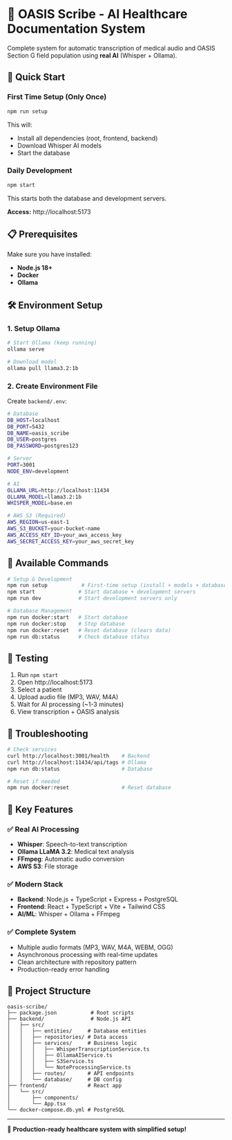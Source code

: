 # 🏥 OASIS Scribe - AI Healthcare Documentation System

Complete system for automatic transcription of medical audio and OASIS Section G field population using **real AI** (Whisper + Ollama).

## 🚀 Quick Start

### First Time Setup (Only Once)
```bash
npm run setup
```
This will:
- Install all dependencies (root, frontend, backend)
- Download Whisper AI models
- Start the database

### Daily Development
```bash
npm start
```
This starts both the database and development servers.

**Access:** http://localhost:5173

## 📋 Prerequisites

Make sure you have installed:
- **Node.js 18+**
- **Docker**
- **Ollama**

## 🛠️ Environment Setup

### 1. Setup Ollama
```bash
# Start Ollama (keep running)
ollama serve

# Download model
ollama pull llama3.2:1b
```

### 2. Create Environment File
Create `backend/.env`:
```bash
# Database
DB_HOST=localhost
DB_PORT=5432
DB_NAME=oasis_scribe
DB_USER=postgres
DB_PASSWORD=postgres123

# Server
PORT=3001
NODE_ENV=development

# AI
OLLAMA_URL=http://localhost:11434
OLLAMA_MODEL=llama3.2:1b
WHISPER_MODEL=base.en

# AWS S3 (Required)
AWS_REGION=us-east-1
AWS_S3_BUCKET=your-bucket-name
AWS_ACCESS_KEY_ID=your_aws_access_key
AWS_SECRET_ACCESS_KEY=your_aws_secret_key
```

## 🔧 Available Commands

```bash
# Setup & Development
npm run setup           # First-time setup (install + models + database)
npm start              # Start database + development servers
npm run dev            # Start development servers only

# Database Management
npm run docker:start   # Start database
npm run docker:stop    # Stop database
npm run docker:reset   # Reset database (clears data)
npm run db:status      # Check database status
```

## 🧪 Testing

1. Run `npm start`
2. Open http://localhost:5173
3. Select a patient
4. Upload audio file (MP3, WAV, M4A)
5. Wait for AI processing (~1-3 minutes)
6. View transcription + OASIS analysis

## 🚨 Troubleshooting

```bash
# Check services
curl http://localhost:3001/health    # Backend
curl http://localhost:11434/api/tags # Ollama
npm run db:status                    # Database

# Reset if needed
npm run docker:reset                 # Reset database
```

## 🎯 Key Features

### ✅ Real AI Processing
- **Whisper**: Speech-to-text transcription
- **Ollama LLaMA 3.2**: Medical text analysis
- **FFmpeg**: Automatic audio conversion
- **AWS S3**: File storage

### ✅ Modern Stack
- **Backend**: Node.js + TypeScript + Express + PostgreSQL
- **Frontend**: React + TypeScript + Vite + Tailwind CSS
- **AI/ML**: Whisper + Ollama + FFmpeg

### ✅ Complete System
- Multiple audio formats (MP3, WAV, M4A, WEBM, OGG)
- Asynchronous processing with real-time updates
- Clean architecture with repository pattern
- Production-ready error handling

## 📁 Project Structure

```
oasis-scribe/
├── package.json           # Root scripts
├── backend/               # Node.js API
│   ├── src/
│   │   ├── entities/     # Database entities
│   │   ├── repositories/ # Data access
│   │   ├── services/     # Business logic
│   │   │   ├── WhisperTranscriptionService.ts
│   │   │   ├── OllamaAIService.ts
│   │   │   ├── S3Service.ts
│   │   │   └── NoteProcessingService.ts
│   │   ├── routes/       # API endpoints
│   │   └── database/     # DB config
├── frontend/             # React app
│   └── src/
│       ├── components/
│       └── App.tsx
└── docker-compose.db.yml # PostgreSQL
```

---

🚀 **Production-ready healthcare system with simplified setup!** 
